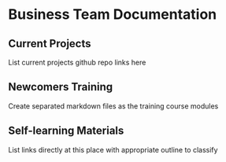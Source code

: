 # Business Team Documentation

## Current Projects

List current projects github repo links here

## Newcomers Training

Create separated markdown files as the training course modules

## Self-learning Materials

List links directly at this place with appropriate outline to classify 
